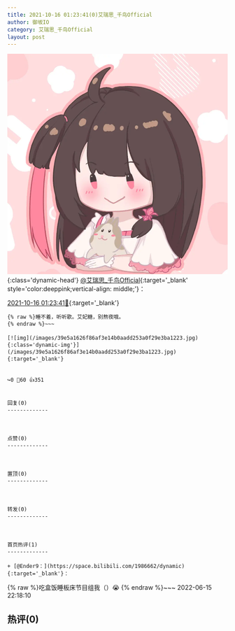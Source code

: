 ```yaml
---
title: 2021-10-16 01:23:41(0)艾瑞思_千鸟Official
author: 御坂IO
category: 艾瑞思_千鸟Official
layout: post
---
```


![img](/images/7e08840c56f251de28bdf766b647bd5fe9a5d50a.jpg){:class='dynamic-head'}
[@艾瑞思_千鸟Official](https://space.bilibili.com/1090010845/dynamic){:target='_blank' style='color:deeppink;vertical-align: middle;'}：

[2021-10-16 01:23:41🔗](https://t.bilibili.com/581883118459854923){:target='_blank'}

~~~
{% raw %}睡不着，听听歌。艾妃糖，别熬夜哦。
{% endraw %}~~~

[![img](/images/39e5a1626f86af3e14b0aadd253a0f29e3ba1223.jpg){:class='dynamic-img'}](/images/39e5a1626f86af3e14b0aadd253a0f29e3ba1223.jpg){:target='_blank'}


↪️0 💬60 👍351


回复(0)
-------------



点赞(0)
-------------



置顶(0)
-------------



转发(0)
-------------



首页热评(1)
-------------

+ [@Ender9：](https://space.bilibili.com/1986662/dynamic){:target='_blank'}：
~~~
{% raw %}吃盒饭睡板床节目组我（）😭
{% endraw %}~~~
2022-06-15 22:18:10


热评(0)
-------------



